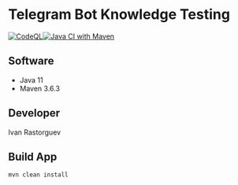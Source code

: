 # Telegram Bot Knowledge Testing
[![CodeQL](https://github.com/rastorguevia/telegrambot-knowledge-testing/actions/workflows/codeql-analysis.yml/badge.svg)](https://github.com/rastorguevia/telegrambot-knowledge-testing/actions/workflows/codeql-analysis.yml)[![Java CI with Maven](https://github.com/rastorguevia/telegrambot-knowledge-testing/actions/workflows/maven.yml/badge.svg)](https://github.com/rastorguevia/telegrambot-knowledge-testing/actions/workflows/maven.yml)
## Software
+ Java 11
+ Maven 3.6.3
## Developer
Ivan Rastorguev
## Build App
```
mvn clean install
```
